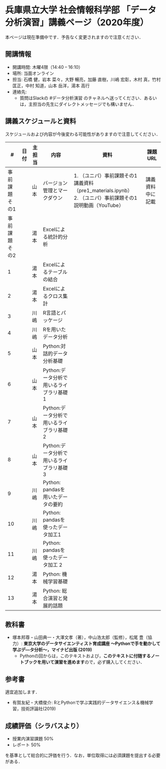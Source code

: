 # 兵庫県立大学 社会情報科学部 「データ分析演習」講義ページ（2020年度）

本ページは現在準備中です．予告なく変更されますので注意ください．

## 開講情報
- 開講時間: 木曜4限（14:40 – 16:10）
- 場所: 当面オンライン
- 担当: ⽯橋 健，岩本 菜々，⼤野 暢亮，加藤 直樹，川嶋 宏彰，⽊村 真，⽵村 匡正，中村 知道，⼭本 岳洋，湯本 ⾼⾏
- 連絡先:
  - 質問はSlackの #データ分析演習 のチャネルへ送ってください．あるいは，主担当の先生にダイレクトメッセージでも構いません．

## 講義スケジュールと資料
スケジュールおよび内容が今後変わる可能性がありますので注意してください．

| #             | 日付 | 主担当 | 内容                                     | 資料                                                                                                        | 課題URL          |
| ------------- | ---- | ------ | ---------------------------------------- | ----------------------------------------------------------------------------------------------------------- | ---------------- |
| 事前課題その1 |      | 山本   | バージョン管理とマークダウン             | 1. （ユニパ）事前課題その1講義資料（pre1_materials.ipynb）<br>2. （ユニパ）事前課題その1説明動画（YouTube） | 講義資料中に記載 |
| 事前課題その2 |      | 湯本   | Excelによる統計的分析                    |                                                                                                             |                  |
| 1             |      | 湯本   | Excelによるテーブルの結合                |                                                                                                             |                  |
| 2             |      | 湯本   | Excelによるクロス集計                    |                                                                                                             |                  |
| 3             |      | 川嶋   | R⾔語とパッケージ                        |                                                                                                             |                  |
| 4             |      | 川嶋   | Rを⽤いたデータ分析                      |                                                                                                             |                  |
| 5             |      | 山本   | Python:対話的データ分析基礎              |                                                                                                             |                  |
| 6             |      | 山本   | Python:データ分析で⽤いるライブラリ基礎1 |                                                                                                             |                  |
| 7             |      | 山本   | Python:データ分析で⽤いるライブラリ基礎2 |                                                                                                             |                  |
| 8             |      | 山本   | Python:データ分析で⽤いるライブラリ基礎3 |                                                                                                             |                  |
| 9             |      | 川嶋   | Python: pandasを⽤いたデータの要約       |                                                                                                             |                  |
| 10            |      | 川嶋   | Python: pandasを使ったデータ加⼯1        |                                                                                                             |                  |
| 11            |      | 川嶋   | Python: pandasを使ったデータ加⼯ 2       |                                                                                                             |                  |
| 12            |      | 湯本   | Python: 機械学習基礎                     |                                                                                                             |                  |
| 13            |      | 湯本   | Python: 総合演習と発展的話題             |                                                                                                             |                  |
## 教科書
- 塚本邦尊・⼭⽥典⼀・⼤澤⽂孝（著），中⼭浩太郎（監修），松尾 豊（協⼒）: **東京⼤学のデータサイエンティスト育成講座 〜Pythonで⼿を動かして学ぶデ―タ分析〜，マイナビ出版 (2019)**
  - Pythonの回からは，このテキストおよび，**このテキストに付随するノートブックを用いて演習を進めます**ので，必ず購入してください．

## 参考書
適宜追加します．
- 有賀友紀・⼤橋俊介: RとPythonで学ぶ実践的データサイエンス＆機械学習，技術評論社(2019)


## 成績評価（シラバスより）
- 授業内演習課題 50%
- レポート 50%

を基準として総合的に評価を⾏う．なお，単位取得には必須課題を提出する必要がある．
